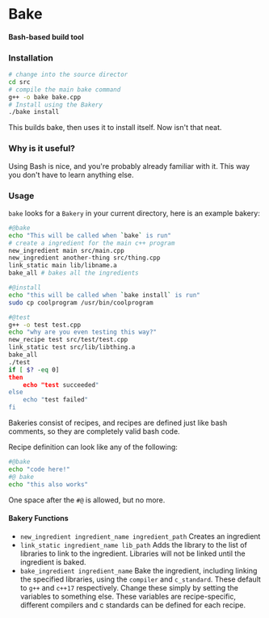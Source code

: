 # Bake
#### Bash-based build tool

### Installation
```sh
# change into the source director
cd src
# compile the main bake command
g++ -o bake bake.cpp
# Install using the Bakery
./bake install
```
This builds bake, then uses it to install itself. Now isn't that neat.

### Why is it useful?
Using Bash is nice, and you're probably already familiar with it. This way you don't have to learn anything else.

### Usage
`bake` looks for a `Bakery` in your current directory, here is an example bakery:
```sh
#@bake
echo "This will be called when `bake` is run"
# create a ingredient for the main c++ program
new_ingredient main src/main.cpp
new_ingredient another-thing src/thing.cpp
link_static main lib/libname.a
bake_all # bakes all the ingredients

#@install
echo "this will be called when `bake install` is run"
sudo cp coolprogram /usr/bin/coolprogram

#@test
g++ -o test test.cpp
echo "why are you even testing this way?"
new_recipe test src/test/test.cpp
link_static test src/lib/libthing.a
bake_all
./test
if [ $? -eq 0]
then
    echo "test succeeded"
else
    echo "test failed"
fi
```
Bakeries consist of recipes, and recipes are defined just like bash comments, so they are completely valid bash code.

Recipe definition can look like any of the following:
```sh
#@bake
echo "code here!"
#@ bake
echo "this also works"
```
One space after the `#@` is allowed, but no more. 

#### Bakery Functions
- `new_ingredient ingredient_name ingredient_path`
Creates an ingredient
- `link_static ingredient_name lib_path`
Adds the library to the list of libraries to link to the ingredient. Libraries will not be linked until the ingredient is baked.
- `bake_ingredient ingredient_name`
Bake the ingredient, including linking the specified libraries, using the `compiler` and `c_standard`. These default to `g++` and `c++17` respectively.
Change these simply by setting the variables to something else. These variables are recipe-specific, different compilers and c standards can be defined
for each recipe.
